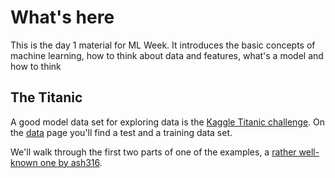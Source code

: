 # What's here

This is the day 1 material for ML Week.  It introduces the basic
concepts of machine learning, how to think about data and features,
what's a model and how to think 

## The Titanic

A good model data set for exploring data is the
[Kaggle Titanic challenge](https://www.kaggle.com/c/titanic).  On the
[data](https://www.kaggle.com/c/titanic/data) page you'll find a test
and a training data set.

We'll walk through the first two parts of one of the examples, a
[rather well-known one by ash316](https://www.kaggle.com/ash316/eda-to-prediction-dietanic).


